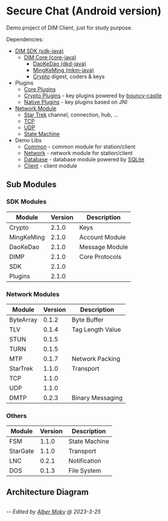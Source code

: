 # Secure Chat (Android version)
Demo project of DIM Client, just for study purpose.

Dependencies:

- [DIM SDK (sdk-java)](https://github.com/dimchat/sdk-java)
	- [DIM Core (core-java)](https://github.com/dimchat/core-java)
		- [DaoKeDao (dkd-java)](https://github.com/dimchat/dkd-java)
		- [MingKeMing (mkm-java)](https://github.com/dimchat/mkm-java)
		- [Crypto](https://github.com/dimchat/mkm-java/tree/master/Crypto) digest, coders & keys
- Plugins
	- [Core Plugins](https://github.com/dimchat/plugins-java/tree/master/Plugins)
	- [Crypto Plugins](https://github.com/dimchat/plugins-java/tree/master/CryptoPlugins) - key plugins powered by [bouncy-castle](https://www.bouncycastle.org/)
	- [Native Plugins](https://github.com/dimchat/plugins-java/tree/master/NativePlugins) - key plugins based on JNI
- [Network Module](https://github.com/dimpart/demo-java/tree/master/StarGate)
	- [Star Trek](https://github.com/moky/StarTrek) channel, connection, hub, ...
	- [TCP](https://github.com/moky/wormhole/tree/master/tcp-java)
	- [UDP](https://github.com/moky/wormhole/tree/master/udp-java)
	- [State Machine](https://github.com/moky/FiniteStateMachine/tree/master/fsm-java)
- Demo Libs
	- [Common](https://github.com/dimpart/demo-java/tree/main/Common) - common module for station/client
	- [Network](https://github.com/dimpart/demo-java/tree/main/Network) - network module for station/client
	- [Database](https://github.com/dimpart/demo-java/tree/main/SQLite) - database module powered by [SQLite](https://xerial.org/)
	- [Client](https://github.com/dimpart/demo-java/tree/main/Client) - client module

## Sub Modules

### SDK Modules

|   Module   | Version |  Description     |
|------------|---------|------------------|
| Crypto     | 2.1.0   | Keys             |
| MingKeMing | 2.1.0   | Account Module   |
| DaoKeDao   | 2.1.0   | Message Module   |
| DIMP       | 2.1.0   | Core Protocols   |
| SDK        | 2.1.0   |                  |
| Plugins    | 2.1.0   |                  |

### Network Modules

|   Module   | Version |  Description     |
|------------|---------|------------------|
| ByteArray  | 0.1.2   | Byte Buffer      |
| TLV        | 0.1.4   | Tag Length Value |
| STUN       | 0.1.5   |                  |
| TURN       | 0.1.5   |                  |
| MTP        | 0.1.7   | Network Packing  |
| StarTrek   | 1.1.0   | Transport        |
| TCP        | 1.1.0   |                  |
| UDP        | 1.1.0   |                  |
| DMTP       | 0.2.3   | Binary Messaging |

### Others

|   Module   | Version |  Description     |
|------------|---------|------------------|
| FSM        | 1.1.0   | State Machine    |
| StarGate   | 1.1.0   | Transport        |
| LNC        | 0.2.1   | Notification     |
| DOS        | 0.1.3   | File System      |


## Architecture Diagram

<style>
pre code {
    font-family: "Lucida Console", "Consolas", Monaco, monospace;
    line-height: 0px;
}
</style>

```
          
          
                 +-------+        +--------+        +-------+
          .....> |  SDK  | .....> |  DIMP  | .....> |  DKD  |
          :      +-------+        +--------+        +-------+
          :                           ^                 :
          :                           :                 V
          :          +-----------+    :             +-------+      +--------+
          :........> |  Plugins  | ...:             |  MKM  | ...> | Crypto |
          :          +-----------+                  +-------+      +--------+
          :
    +==========+
    |  SEChat  |
    +==========+
          :
          :     +-------+
          :...> |  LNC  |
          :     +-------+
          :     
          :     +-------+
          :...> |  DOS  |
          :     +-------+
          :
          :     +------------+       +-------+     +----------+     +-------+
          :...> |  StarGate  | ....> |  TCP  | ..> | StarTrek | ..> |  FSM  |
          :     +------------+       +-------+     +----------+     +-------+
          :            :                                ^
          :            :             +-------+          :
          :            :...........> |  UDP  | .........:
          :                          +-------+          :
          :                                             V
          :     +--------+                          +-------+           
          :...> |  DMTP  | .......................> |  MTP  | ...........
                +--------+            :             +-------+           :
                                      V                                 V
                +--------+        +--------+        +-------+        +------+
                |  TURN  | .....> |  STUN  | .....> |  TLV  | .....> |  BA  |
                +--------+        +--------+        +-------+        +------+


```

--
<i>Edited by [Alber Moky](https://twitter.com/AlbertMoky) @ 2023-3-25</i>
